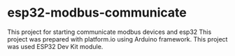 # esp32-modbus-communicate

This project for starting communicate modbus devices and esp32 
This project was prepared with platform.io using Arduino framework.
This project was used ESP32 Dev Kit module. 
